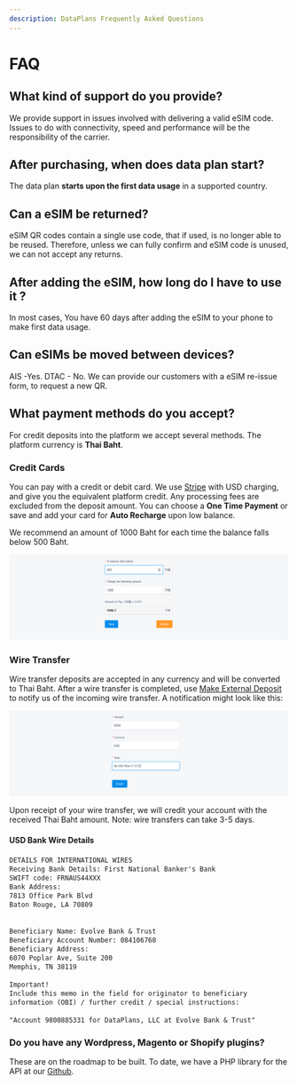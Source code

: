 ```yaml
---
description: DataPlans Frequently Asked Questions
---
```


# FAQ

## &#x20;What kind of support do you provide?

We provide support in issues involved with delivering a valid eSIM code.  Issues to do with connectivity, speed and performance will be the responsibility of the carrier.&#x20;

## After purchasing, when does data plan start?

The data plan **starts upon the first data usage** in a supported country.

## Can a eSIM be returned?

eSIM QR codes contain a single use code, that if used, is no longer able to be reused.  Therefore, unless we can fully confirm and eSIM code is unused, we can not accept any returns.&#x20;

## After adding the eSIM, how long do I have to use it ?

In most cases, You have 60 days after adding the eSIM to your phone to make first data usage.

## Can eSIMs be moved between devices?

AIS -Yes.   DTAC - No.  We can provide our customers with a eSIM re-issue form, to request a new QR.&#x20;

## What payment methods do you accept?

For credit deposits into the platform we accept several methods.  The platform currency is **Thai Baht**.&#x20;

### Credit Cards

You can pay with a credit or debit card.  We use [Stripe](https://stripe.com) with USD charging, and give you the equivalent platform credit. Any processing fees are excluded from the deposit amount.   You can choose a **One Time Payment** or save and add your card for **Auto Recharge** upon low balance.&#x20;

We recommend an amount of 1000 Baht for each time the balance falls below 500 Baht.

![Enable Auto Recharge](<.gitbook/assets/Screen Shot 2021-01-27 at 10.42.37.png>)





### Wire Transfer

Wire transfer deposits are accepted in any currency and will be converted to Thai Baht.   After a wire transfer is completed, use [Make External Deposit](https://esims.dataplans.io/dashboard/billing/wires) to notify us of the incoming wire transfer.   A notification might look like this:

![Wire transfer notification](<.gitbook/assets/Screen Shot 2021-01-27 at 10.42.17.png>)

Upon receipt of your wire transfer, we will credit your account with the received Thai Baht amount.   Note: wire transfers can take 3-5 days.

#### USD Bank Wire Details

```
DETAILS FOR INTERNATIONAL WIRES
Receiving Bank Details: First National Banker's Bank
SWIFT code: FRNAUS44XXX
Bank Address:
7813 Office Park Blvd
Baton Rouge, LA 70809


Beneficiary Name: Evolve Bank & Trust
Beneficiary Account Number: 084106768
Beneficiary Address:
6070 Poplar Ave, Suite 200
Memphis, TN 38119

Important!
Include this memo in the field for originator to beneficiary information (OBI) / further credit / special instructions:

"Account 9800885331 for DataPlans, LLC at Evolve Bank & Trust"
```







### Do you have any Wordpress, Magento or Shopify plugins?

These are on the roadmap to be built.  To date, we have a PHP library for the API at our [Github](https://github.com/DataPlans-io).

### &#x20;  &#x20;
